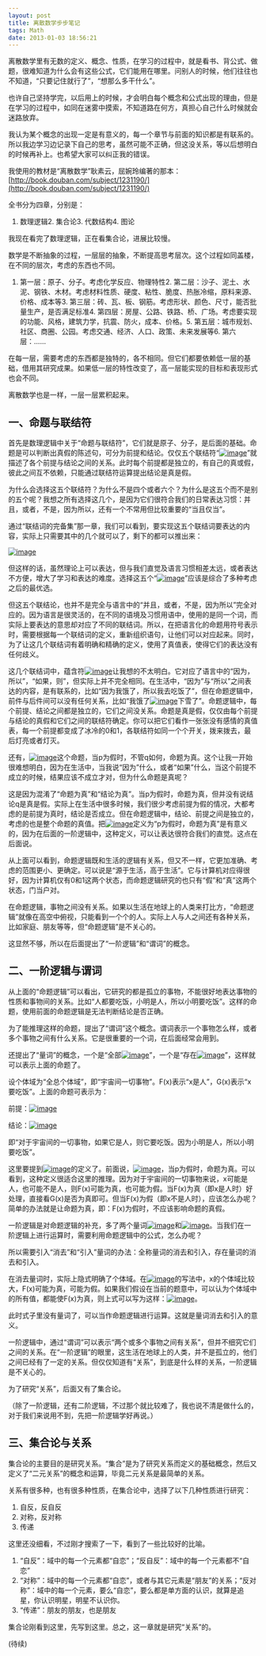 ```yaml
---
layout: post
title: 离散数学步步笔记
tags: Math
date: 2013-01-03 18:56:21
---
```


离散数学里有无数的定义、概念、性质，在学习的过程中，就是看书、背公式、做题，很难知道为什么会有这些公式，它们能用在哪里。问别人的时候，他们往往也不知道，“只要记住就行了”，“想那么多干什么”。

也许自己坚持学完，以后用上的时候，才会明白每个概念和公式出现的理由，但是在学习的过程中，如同在迷雾中摸索，不知道路在何方，真担心自己什么时候就会迷路放弃。

我认为某个概念的出现一定是有意义的，每一个章节与前面的知识都是有联系的。所以我边学习边记录下自己的思考，虽然可能不正确，但这没关系，等以后想明白的时候再补上。也希望大家可以纠正我的错误。

我使用的教材是“离散数学”耿素云，屈婉玲编著的那本：[http://book.douban.com/subject/1231190/](http://book.douban.com/subject/1231190/)

全书分为四章，分别是：

1.  数理逻辑2.  集合论3.  代数结构4.  图论

我现在看完了数理逻辑，正在看集合论，进展比较慢。

数学是不断抽象的过程，一层层的抽象，不断提高思考层次。这个过程如同盖楼，在不同的层次，考虑的东西也不同。

1.  第一层：原子、分子。考虑化学反应、物理特性2.  第二层：沙子、泥土、水泥、钢铁、木材。考虑材料性质、硬度、粘性、脆度、热胀冷缩，原料来源、价格、成本等3.  第三层：砖、瓦、板、钢筋。考虑形状、颜色、尺寸，能否批量生产，是否满足标准4.  第四层：房屋、公路、铁路、桥、广场。考虑要实现的功能、风格，建筑力学，抗震、防火，成本、价格。5.  第五层：城市规划、社区、商圈、公园。考虑交通、经济、人口、政策、未来发展等6.  第六层：......

在每一层，需要考虑的东西都是独特的，各不相同。但它们都要依赖低一层的基础，借用其研究成果。如果低一层的特性改变了，高一层能实现的目标和表现形式也会不同。

离散数学也是一样，一层一层累积起来。

## 一、命题与联结符

首先是数理逻辑中关于“命题与联结符”，它们就是原子、分子，是后面的基础。命题是可以判断出真假的陈述句，可分为前提和结论。仅仅五个联结符“[![image](http://freewind.me/wp-content/uploads/2013/01/image_thumb53.png "image")](http://freewind.me/wp-content/uploads/2013/01/image53.png)”就描述了各个前提与结论之间的关系。此时每个前提都是独立的，有自己的真或假，彼此之间互不依赖，只能通过联结符运算提出结论是真是假。

为什么会选择这五个联结符？为什么不是四个或者六个？为什么是这五个而不是别的五个呢？我想之所有选择这几个，是因为它们很符合我们的日常表达习惯：并且，或者，不是，因为所以，还有一个不常用但比较重要的“当且仅当”。

通过“联结词的完备集”那一章，我们可以看到，要实现这五个联结词要表达的内容，实际上只需要其中的几个就可以了，剩下的都可以推出来：

[![image](http://freewind.me/wp-content/uploads/2013/01/image_thumb54.png "image")](http://freewind.me/wp-content/uploads/2013/01/image54.png)

但这样的话，虽然理论上可以表达，但与我们直觉及语言习惯相差太远，或者表达不方便，增大了学习和表达的难度。选择这五个“[![image](http://freewind.me/wp-content/uploads/2013/01/image_thumb55.png "image")](http://freewind.me/wp-content/uploads/2013/01/image55.png)”应该是综合了多种考虑之后的最优选。

但这五个联结论，也并不是完全与语言中的“并且，或者，不是，因为所以”完全对应的。因为语言是很灵活的，在不同的语境及习惯用语中，使用的是同一个词，而实际上要表达的意思却对应了不同的联结词。所以，在把语言化的命题用符号表示时，需要根据每一个联结词的定义，重新组织语句，让他们可以对应起来。同时，为了让这几个联结词有着明确和精确的定义，使用了真值表，使得它们的表达没有任何歧义。

这几个联结词中，蕴含符[![image](http://freewind.me/wp-content/uploads/2013/01/image_thumb56.png "image")](http://freewind.me/wp-content/uploads/2013/01/image56.png)让我想的不太明白。它对应了语言中的“因为，所以”，“如果，则”，但实际上并不完全相同。在生活中，“因为”与“所以”之间表达的内容，是有联系的，比如“因为我饿了，所以我去吃饭了”，但在命题逻辑中，前件与后件间可以没有任何关系，比如“我饿了[![image](http://freewind.me/wp-content/uploads/2013/01/image_thumb57.png "image")](http://freewind.me/wp-content/uploads/2013/01/image57.png)下雪了”。命题逻辑中，每个前提、结论之间都是独立的，它们之间没关系。命题是真是假，仅仅由每个前提与结论的真假和它们之间的联结符确定。你可以把它们看作一张张没有感情的真值表，每一个前提都变成了冰冷的0和1，各联结符如同一个个开关，拨来拨去，最后灯亮或者灯灭。

还有，[![image](http://freewind.me/wp-content/uploads/2013/01/image_thumb58.png "image")](http://freewind.me/wp-content/uploads/2013/01/image58.png)这个命题，当p为假时，不管q如何，命题为真。这个让我一开始很难想明白，因为在生活中，当我说“因为”什么，或者“如果”什么，当这个前提不成立的时候，结果应该不成立才对，但为什么命题是真呢？

这是因为混淆了“命题为真”和“结论为真”。当p为假时，命题为真，但并没有说结论q是真是假。实际上在生活中很多时候，我们很少考虑前提为假的情况，大都考虑的是前提为真时，结论是否成立。但在命题逻辑中，结论、前提之间是独立的，考虑的也是整个命题的真值。把[![image](http://freewind.me/wp-content/uploads/2013/01/image_thumb59.png "image")](http://freewind.me/wp-content/uploads/2013/01/image59.png)定义为“p为假时，命题为真”是有意义的，因为在后面的一阶逻辑中，这种定义，可以让表达很符合我们的直觉。这点在后面说。

从上面可以看到，命题逻辑既和生活的逻辑有关系，但又不一样，它更加准确、考虑的范围更小、更确定。可以说是“源于生活，高于生活”。它与计算机对应得很好，因为计算机仅有0和1这两个状态，而命题逻辑研究的也只有“假”和“真”这两个状态，门当户对。

在命题逻辑，事物之间没有关系。如果以生活在地球上的人类来打比方，“命题逻辑”就像在高空中俯视，只能看到一个个的人。实际上人与人之间还有各种关系，比如家庭、朋友等等，但“命题逻辑”是不关心的。

这显然不够，所以在后面提出了“一阶逻辑”和“谓词”的概念。

## 二、一阶逻辑与谓词

从上面的“命题逻辑”可以看出，它研究的都是孤立的事物，不能很好地表达事物的性质和事物间的关系。比如“人都要吃饭，小明是人，所以小明要吃饭”。这样的命题，使用前面的命题逻辑是无法判断结论是否正确。

为了能推理这样的命题，提出了“谓词”这个概念。谓词表示一个事物怎么样，或者多个事物之间有什么关系。它是很重要的一个词，在后面经常会用到。

还提出了“量词”的概念，一个是“全部[![image](http://freewind.me/wp-content/uploads/2013/01/image_thumb60.png "image")](http://freewind.me/wp-content/uploads/2013/01/image60.png)”，一个是“存在[![image](http://freewind.me/wp-content/uploads/2013/01/image_thumb61.png "image")](http://freewind.me/wp-content/uploads/2013/01/image61.png)”，这样就可以表示上面的命题了。

设个体域为“全总个体域”，即“宇宙间一切事物”。F(x)表示“x是人”，G(x)表示“x要吃饭”。上面的命题可表示为：

前提：[![image](http://freewind.me/wp-content/uploads/2013/01/image_thumb62.png "image")](http://freewind.me/wp-content/uploads/2013/01/image62.png)

结论：[![image](http://freewind.me/wp-content/uploads/2013/01/image_thumb63.png "image")](http://freewind.me/wp-content/uploads/2013/01/image63.png)

即“对于宇宙间的一切事物，如果它是人，则它要吃饭。因为小明是人，所以小明要吃饭”。

这里要提到[![image](http://freewind.me/wp-content/uploads/2013/01/image_thumb64.png "image")](http://freewind.me/wp-content/uploads/2013/01/image64.png)的定义了。前面说，[![image](http://freewind.me/wp-content/uploads/2013/01/image_thumb65.png "image")](http://freewind.me/wp-content/uploads/2013/01/image65.png)，当p为假时，命题为真。可以看到，这种定义很适合这里的推理。因为对于宇宙间的一切事物来说，x可能是人，也可能不是人，则F(x)可能为真，也可能为假。当F(x)为真（即x是人时）好处理，直接看G(x)是否为真即可。但当F(x)为假（即x不是人时），应该怎么办呢？简单的办法就是让命题为真，即：F(x)为假时，不应该影响命题的真假。

一阶逻辑是对命题逻辑的补充，多了两个量词[![image](http://freewind.me/wp-content/uploads/2013/01/image_thumb66.png "image")](http://freewind.me/wp-content/uploads/2013/01/image66.png)和[![image](http://freewind.me/wp-content/uploads/2013/01/image_thumb67.png "image")](http://freewind.me/wp-content/uploads/2013/01/image67.png)。当我们在一阶逻辑上进行运算时，需要利用命题逻辑中的公式，怎么办呢？

所以需要引入“消去”和“引入”量词的办法：全称量词的消去和引入，存在量词的消去和引入。

在消去量词时，实际上隐式明确了个体域。在[![image](http://freewind.me/wp-content/uploads/2013/01/image_thumb68.png "image")](http://freewind.me/wp-content/uploads/2013/01/image68.png)的写法中，x的个体域比较大，F(x)可能为真，可能为假。如果我们假设在当前的题意中，可以认为个体域中的所有值，都能使F(x)为真，则上式可以写为这样：[![image](http://freewind.me/wp-content/uploads/2013/01/image_thumb69.png "image")](http://freewind.me/wp-content/uploads/2013/01/image69.png)。

此时式子里没有量词了，可以当作命题逻辑进行运算。这就是量词消去和引入的意义。

一阶逻辑中，通过“谓词”可以表示“两个或多个事物之间有关系”，但并不细究它们之间的关系。在“一阶逻辑”的眼里，这生活在地球上的人类，并不是孤立的，他们之间已经有了一定的关系。但仅仅知道有“关系”，到底是什么样的关系，一阶逻辑是不关心的。

为了研究“关系”，后面又有了集合论。

（除了一阶逻辑，还有二阶逻辑，不过那个就比较难了，我也说不清是做什么的，对于我们来说用不到，先把一阶逻辑学好再说。）

## 三、集合论与关系

集合论的主要目的是研究关系。“集合”是为了研究关系而定义的基础概念，然后又定义了“二元关系”的概念和运算，毕竟二元关系是最简单的关系。

关系有很多种，也有很多种性质，在集合论中，选择了以下几种性质进行研究：

1.  自反，反自反
2.  对称，反对称
3.  传递

这里还没细看，不过刚才搜索了一下，看到了一些比较好的比喻。

1.  “自反”：域中的每一个元素都“自恋”；“反自反”：域中的每一个元素都不“自恋”
2.  “对称”：域中的每一个元素都“自恋”，或者与其它元素是“朋友”的关系；“反对称”：域中的每一个元素，要么“自恋”，要么都是单方面的认识，就算是追星，你认识明星，明星不认识你。
3.  “传递”：朋友的朋友，也是朋友

集合论刚看到这里，先写到这里。总之，这一章就是研究“关系”的。

(待续)
